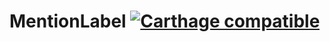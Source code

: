 # MentionLabel [![Carthage compatible](https://img.shields.io/badge/Carthage-compatible-4BC51D.svg?style=flat)](https://github.com/Carthage/Carthage)
